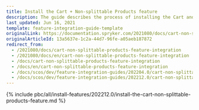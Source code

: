 ```yaml
---
title: Install the Cart + Non-splittable Products feature
description: The guide describes the process of installing the Cart and Non-splittable Products features into your project
last_updated: Jun 16, 2021
template: feature-integration-guide-template
originalLink: https://documentation.spryker.com/2021080/docs/cart-non-splittable-products-feature-integration
originalArticleId: 13a5637e-1c2a-44d7-96fe-a05aeb187872
redirect_from:
  - /2021080/docs/cart-non-splittable-products-feature-integration
  - /2021080/docs/en/cart-non-splittable-products-feature-integration
  - /docs/cart-non-splittable-products-feature-integration
  - /docs/en/cart-non-splittable-products-feature-integration
  - /docs/scos/dev/feature-integration-guides/202204.0/cart-non-splittable-products-feature-integration.html
  - /docs/scos/dev/feature-integration-guides/202212.0/cart-non-splittable-products-feature-integration.html
---
```

{% include pbc/all/install-features/202212.0/install-the-cart-non-splittable-products-feature.md %} <!-- To edit, see /_includes/pbc/all/install-features/202212.0/install-the-cart-non-splittable-products-feature.md -->
